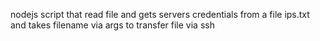 nodejs script that read file and gets servers credentials from a file ips.txt and takes filename via args to transfer file via ssh